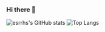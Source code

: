 ### Hi there 👋
![esrrhs's GitHub stats](https://github-readme-stats.vercel.app/api?username=esrrhs&count_private=true&show_icons=true&theme=noctis_minimus)
![Top Langs](https://github-readme-stats.vercel.app/api/top-langs/?username=esrrhs&layout=compact&theme=noctis_minimus)
